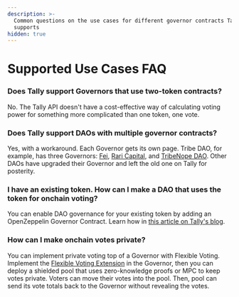 ```yaml
---
description: >-
  Common questions on the use cases for different governor contracts Tally
  supports
hidden: true
---
```


# Supported Use Cases FAQ

### Does Tally support Governors that use two-token contracts?

No. The Tally API doesn't have a cost-effective way of calculating voting power for something more complicated than one token, one vote.&#x20;

### Does Tally support DAOs with multiple governor contracts?

Yes, with a workaround. Each Governor gets its own page. Tribe DAO, for example, has three Governors: [Fei](https://www.tally.xyz/governance/eip155:1:0x0BEF27FEB58e857046d630B2c03dFb7bae567494), [Rari Capital](https://www.tally.xyz/governance/eip155:1:0x637deEED4e4deb1D222650bD4B64192abf002c00), and [TribeNope DAO](https://www.tally.xyz/governance/eip155:1:0x6C7aF43Ce97686e0C8AcbBc03b2E4f313c0394C7). Other DAOs have upgraded their Governor and left the old one on Tally for posterity.

### I have an existing token. How can I make a DAO that uses the token for onchain voting?

You can enable DAO governance for your existing token by adding an OpenZeppelin Governor Contract. Learn how in [this article on Tally's blog](https://blog.tally.xyz/how-to-add-dao-governance-to-existing-token-contracts-397855f081ac).&#x20;

### How can I make onchain votes private?

You can implement private voting top of a Governor with Flexible Voting. Implement the [Flexible Voting Extension](../../../tally-features/advanced-features/advanced-voting/flexible-voting-extension.md) in the Governor, then you can deploy a shielded pool that uses zero-knowledge proofs or MPC to keep votes private. Voters can move their votes into the pool. Then, pool can send its vote totals back to the Governor without revealing the votes.
